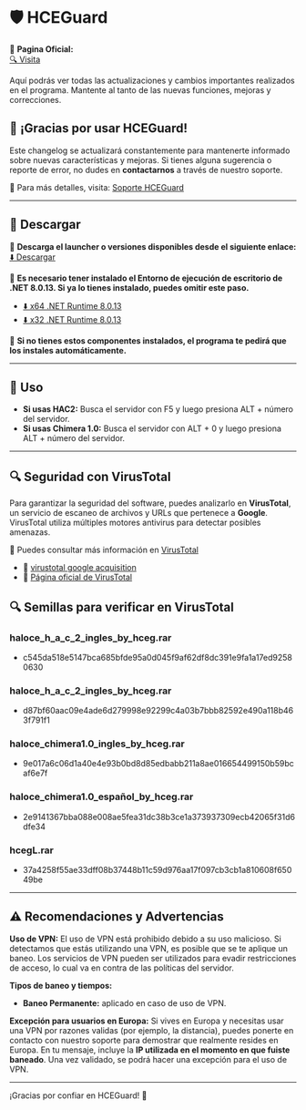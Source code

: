# 🛡️ **HCEGuard**

🔗 **Pagina Oficial:**  
[🔍 Visita](https://hceguard.nicepage.io/)

Aquí podrás ver todas las actualizaciones y cambios importantes realizados en el programa. Mantente al tanto de las nuevas funciones, mejoras y correcciones.  

## 🚀 ¡Gracias por usar HCEGuard!  

Este changelog se actualizará constantemente para mantenerte informado sobre nuevas características y mejoras. Si tienes alguna sugerencia o reporte de error, no dudes en **contactarnos** a través de nuestro soporte.  

📩 Para más detalles, visita: [Soporte HCEGuard](https://hceguard.nicepage.io/Soporte.html)  

---

## 🚀 Descargar 

🔗 **Descarga el launcher o versiones disponibles desde el siguiente enlace:**  
[⬇️ Descargar](https://drive.google.com/drive/folders/1xFPgW5JZ-jOs_iMvDBYr0EhVN6uT5Q2S)  

📌 **Es necesario tener instalado el Entorno de ejecución de escritorio de .NET 8.0.13. Si ya lo tienes instalado, puedes omitir este paso.**  

- [⬇️ x64 .NET Runtime 8.0.13](https://dotnet.microsoft.com/es-es/download/dotnet/thank-you/runtime-desktop-8.0.13-windows-x64-installer)  
- [⬇️ x32 .NET Runtime 8.0.13](https://dotnet.microsoft.com/es-es/download/dotnet/thank-you/runtime-desktop-8.0.13-windows-x86-installer)  

📌 **Si no tienes estos componentes instalados, el programa te pedirá que los instales automáticamente.**  

---

## 🚀 Uso  

- **Si usas HAC2:** Busca el servidor con F5 y luego presiona ALT + número del servidor.  
- **Si usas Chimera 1.0:** Busca el servidor con ALT + 0 y luego presiona ALT + número del servidor.  

---

## 🔍 Seguridad con VirusTotal  

Para garantizar la seguridad del software, puedes analizarlo en **VirusTotal**, un servicio de escaneo de archivos y URLs que pertenece a **Google**. VirusTotal utiliza múltiples motores antivirus para detectar posibles amenazas.  

📌 Puedes consultar más información en [VirusTotal](https://blog.virustotal.com/)  
- 🔗 [virustotal google acquisition](https://blog-virustotal-com.translate.goog/2012/09/an-update-from-virustotal.html?_x_tr_sl=en&_x_tr_tl=es)  
- 🔗 [Página oficial de VirusTotal](https://www.virustotal.com/gui/home/upload)

## 🔍 Semillas para verificar en VirusTotal  

### haloce_h_a_c_2_ingles_by_hceg.rar
* c545da518e5147bca685bfde95a0d045f9af62df8dc391e9fa1a17ed92580630

### haloce_h_a_c_2_ingles_by_hceg.rar
* d87bf60aac09e4ade6d279998e92299c4a03b7bbb82592e490a118b463f791f1

### haloce_chimera1.0_ingles_by_hceg.rar
* 9e017a6c06d1a40e4e93b0bd8d85edbabb211a8ae016654499150b59bcaf6e7f

### haloce_chimera1.0_español_by_hceg.rar
* 2e9141367bba088e008ae5fea31dc38b3ce1a373937309ecb42065f31d6dfe34

### hcegL.rar
* 37a4258f55ae33dff08b37448b11c59d976aa17f097cb3cb1a810608f65049be

---

## ⚠️ **Recomendaciones y Advertencias**  

**Uso de VPN:**
El uso de VPN está prohibido debido a su uso malicioso. Si detectamos que estás utilizando una VPN, es posible que se te aplique un baneo. Los servicios de VPN pueden ser utilizados para evadir restricciones de acceso, lo cual va en contra de las políticas del servidor.

**Tipos de baneo y tiempos:**
- **Baneo Permanente:** aplicado en caso de uso de VPN.

**Excepción para usuarios en Europa:**
Si vives en Europa y necesitas usar una VPN por razones validas (por ejemplo, la distancia), puedes ponerte en contacto con nuestro soporte para demostrar que realmente resides en Europa. En tu mensaje, incluye la **IP utilizada en el momento en que fuiste baneado**. Una vez validado, se podrá hacer una excepción para el uso de VPN.

---

¡Gracias por confiar en HCEGuard! 🚀
